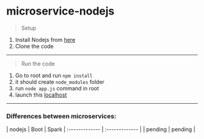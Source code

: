 # microservice-nodejs

>Setup

1. Install Nodejs from [here](https://nodejs.org/en/download/)
2. Clone the code

***

> Run the code

1. Go to root and run `npm install`
2. it should create `node_modules` folder
3. run `node app.js` command in root
4. launch this [localhost](http://localhost:3000/mallik/all)


***

### Differences between microservices:

| nodejs | Boot | Spark
| :------------- | :------------- |
| pending | pending |
